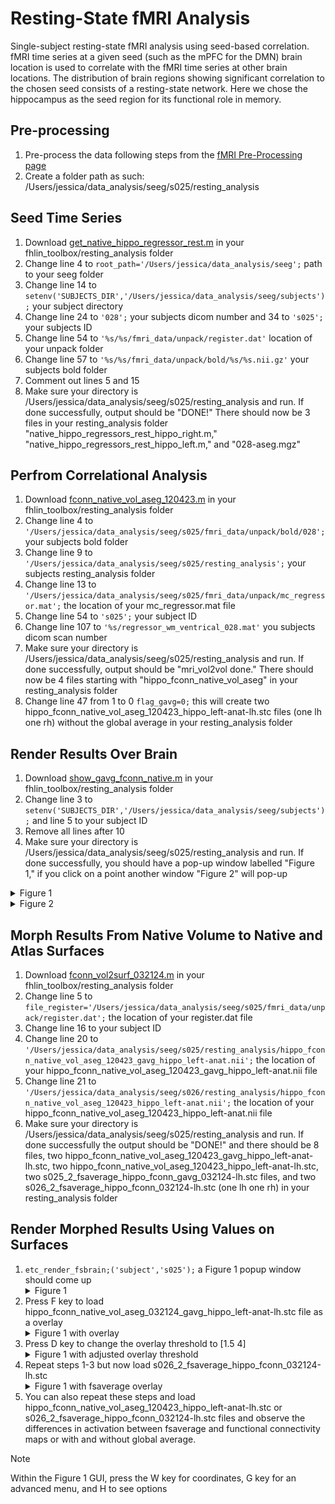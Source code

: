 # Resting-State fMRI Analysis
Single-subject resting-state fMRI analysis using seed-based correlation. fMRI time series at a given seed (such as the mPFC for the DMN) brain location is used to correlate with the fMRI time series at other brain locations. The distribution of brain regions showing significant correlation to the chosen seed consists of a resting-state network. Here we chose the hippocampus as the seed region for its functional role in memory.

## Pre-processing 
1. Pre-process the data following steps from the [fMRI Pre-Processing page](https://github.com/Lin-Brain-Lab/fMRI-Analysis-For-Mac/blob/main/fMRI%20Pre-Processing.md)
2. Create a folder path as such: /Users/jessica/data_analysis/seeg/s025/resting_analysis

## Seed Time Series
1. Download [get_native_hippo_regressor_rest.m](https://github.com/fahsuanlin/labmanual/blob/master/scripts/get_nativce_hippo_regressor_rest.m) in your fhlin_toolbox/resting_analysis folder 
2. Change line 4 to `root_path='/Users/jessica/data_analysis/seeg';` path to your seeg folder
3. Change line 14 to `setenv('SUBJECTS_DIR','/Users/jessica/data_analysis/seeg/subjects');` your subject directory 
4. Change line 24 to `'028';` your subjects dicom number and 34 to `'s025';` your subjects ID
5. Change line 54 to `'%s/%s/fmri_data/unpack/register.dat'` location of your unpack folder
6. Change line 57 to `'%s/%s/fmri_data/unpack/bold/%s/%s.nii.gz'` your subjects bold folder
7. Comment out lines 5 and 15
8. Make sure your directory is /Users/jessica/data_analysis/seeg/s025/resting_analysis and run. If done successfully, output should be "DONE!" There should now be 3 files in your resting_analysis folder "native_hippo_regressors_rest_hippo_right.m," "native_hippo_regressors_rest_hippo_left.m," and "028-aseg.mgz"

## Perfrom Correlational Analysis 
1. Download [fconn_native_vol_aseg_120423.m](https://github.com/fahsuanlin/labmanual/blob/master/scripts/fconn_native_vol_aseg_120423.m) in your fhlin_toolbox/resting_analysis folder 
2. Change line 4 to `'/Users/jessica/data_analysis/seeg/s025/fmri_data/unpack/bold/028';` your subjects bold folder
3. Change line 9 to `'/Users/jessica/data_analysis/seeg/s025/resting_analysis';` your subjects resting_analysis folder
4. Change line 13 to `'/Users/jessica/data_analysis/seeg/s025/fmri_data/unpack/mc_regressor.mat';` the location of your mc_regressor.mat file
5. Change line 54 to `'s025';` your subject ID
6. Change line 107 to `'%s/regressor_wm_ventrical_028.mat'` you subjects dicom scan number
7. Make sure your directory is /Users/jessica/data_analysis/seeg/s025/resting_analysis and run. If done successfully, output should be "mri_vol2vol done." There should now be 4 files starting with "hippo_fconn_native_vol_aseg" in your resting_analysis folder
8. Change line 47 from 1 to 0 `flag_gavg=0;` this will create two hippo_fconn_native_vol_aseg_120423_hippo_left-anat-lh.stc files (one lh one rh) without the global average in your resting_analysis folder

## Render Results Over Brain 
1. Download [show_gavg_fconn_native.m](https://github.com/fahsuanlin/labmanual/blob/master/scripts/show_gavg_fconn_native.m) in your fhlin_toolbox/resting_analysis folder 
2. Change line 3 to `setenv('SUBJECTS_DIR','/Users/jessica/data_analysis/seeg/subjects');` and line 5 to your subject ID
3. Remove all lines after 10
4. Make sure your directory is /Users/jessica/data_analysis/seeg/s025/resting_analysis and run. If done successfully, you should have a pop-up window labelled "Figure 1," if you click on a point another window "Figure 2" will pop-up
<details>
    <summary>Figure 1</summary>
<img width="433" alt="Screen Shot 2024-03-21 at 3 36 27 PM" src="https://github.com/Lin-Brain-Lab/fMRI-Analysis-For-Mac/assets/157174338/8dce2c8a-000e-4549-b40a-2eebcc59803b">
</details>

<details>
    <summary>Figure 2</summary>
<img width="739" alt="Screen Shot 2024-03-21 at 3 42 49 PM" src="https://github.com/Lin-Brain-Lab/fMRI-Analysis-For-Mac/assets/157174338/96a83bfc-2bce-450c-9e4b-df8e0f0f4e3b">
   </details>

## Morph Results From Native Volume to Native and Atlas Surfaces
1. Download [fconn_vol2surf_032124.m](https://github.com/fahsuanlin/labmanual/blob/master/scripts/fconn_vol2surf_032124.m) in your fhlin_toolbox/resting_analysis folder
2. Change line 5 to `file_register='/Users/jessica/data_analysis/seeg/s025/fmri_data/unpack/register.dat';` the location of your register.dat file
3. Change line 16 to your subject ID
4. Change line 20 to `'/Users/jessica/data_analysis/seeg/s025/resting_analysis/hippo_fconn_native_vol_aseg_120423_gavg_hippo_left-anat.nii';` the location of your hippo_fconn_native_vol_aseg_120423_gavg_hippo_left-anat.nii file
5. Change line 21 to  `'/Users/jessica/data_analysis/seeg/s026/resting_analysis/hippo_fconn_native_vol_aseg_120423_hippo_left-anat.nii';` the location of your hippo_fconn_native_vol_aseg_120423_hippo_left-anat.nii file
6. Make sure your directory is /Users/jessica/data_analysis/seeg/s025/resting_analysis and run. If done successfully the output should be "DONE!" and there should be 8 files, two hippo_fconn_native_vol_aseg_120423_gavg_hippo_left-anat-lh.stc, two hippo_fconn_native_vol_aseg_120423_hippo_left-anat-lh.stc, two s025_2_fsaverage_hippo_fconn_gavg_032124-lh.stc files, and two s026_2_fsaverage_hippo_fconn_032124-lh.stc (one lh one rh) in your resting_analysis folder

## Render Morphed Results Using Values on Surfaces

1. `etc_render_fsbrain;('subject','s025');` a Figure 1 popup window should come up
    <details>
    <summary>Figure 1</summary>
    <img width="437" alt="Screen Shot 2024-03-25 at 11 32 24 PM" src="https://github.com/Lin-Brain-Lab/fMRI-Analysis-For-Mac/assets/157174338/90b42283-b289-48d6-8763-338bef07365f">
    </details>
2. Press F key to load hippo_fconn_native_vol_aseg_032124_gavg_hippo_left-anat-lh.stc file as a overlay
    <details>
    <summary>Figure 1 with overlay</summary>
    <img width="470" alt="Screen Shot 2024-03-25 at 11 35 54 PM" src="https://github.com/Lin-Brain-Lab/fMRI-Analysis-For-Mac/assets/157174338/2ad544ed-1423-4279-b552-f083ec726fd5">
    </details>
3. Press D key to change the overlay threshold to [1.5  4]
    <details>
    <summary>Figure 1 with adjusted overlay threshold</summary>
     <img width="425" alt="Screen Shot 2024-03-25 at 11 35 00 PM" src="https://github.com/Lin-Brain-Lab/fMRI-Analysis-For-Mac/assets/157174338/de155132-079c-4f4a-bbc0-4fc74df1343c">
    </details>
4. Repeat steps 1-3 but now load s026_2_fsaverage_hippo_fconn_032124-lh.stc
    <details>
    <summary>Figure 1 with fsaverage overlay</summary>
    <img width="434" alt="Screen Shot 2024-03-25 at 11 42 40 PM" src="https://github.com/Lin-Brain-Lab/fMRI-Analysis-For-Mac/assets/157174338/2227efad-34e4-46bc-a24e-aad7c22c4d13">
    </details>
5. You can also repeat these steps and load hippo_fconn_native_vol_aseg_120423_hippo_left-anat-lh.stc or s026_2_fsaverage_hippo_fconn_032124-lh.stc files and observe the differences in activation between fsaverage and functional connectivity maps or with and without global average.

>[!NOTE]
> Within the Figure 1 GUI, press the W key for coordinates, G key for an advanced menu, and H to see options


    

